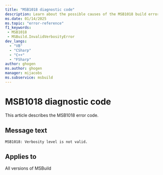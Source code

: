 ```yaml
---
title: "MSB1018 diagnostic code"
description: Learn about the possible causes of the MSB1018 build error, and get troubleshooting tips.
ms.date: 01/14/2025
ms.topic: "error-reference"
f1_keywords:
 - MSB1018
 - MSBuild.InvalidVerbosityError
dev_langs:
  - "VB"
  - "CSharp"
  - "C++"
  - "FSharp"
author: ghogen
ms.author: ghogen
manager: mijacobs
ms.subservice: msbuild
---
```


# MSB1018 diagnostic code

<!-- :::ErrorDefinitionDescription::: -->
<!-- :::editable-content name="introDescription"::: -->
This article describes the MSB1018 error code.
<!-- :::editable-content-end::: -->

## Message text

`MSB1018: Verbosity level is not valid.`

<!-- :::editable-content name="postOutputDescription"::: -->
<!--
{StrBegin="MSBUILD : error MSB1018: "}UE: This message does not need in-line parameters because the exception takes care of displaying the invalid arg.
      This error is shown when a user specifies an unknown verbosity level e.g. "msbuild -verbosity:foo". The only valid verbosities
      (and their short forms) are: q[uiet], m[inimal], n[ormal], d[etailed], diag[nostic].
      LOCALIZATION: The prefix "MSBUILD : error MSBxxxx:" should not be localized.
-->
<!-- :::editable-content-end::: -->
<!-- :::ErrorDefinitionDescription-end::: -->

## Applies to

All versions of MSBuild

